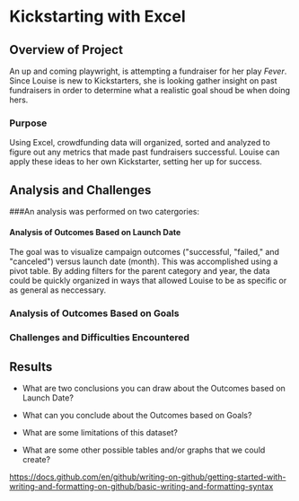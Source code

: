 # Kickstarting with Excel

## Overview of Project

An up and coming playwright, is attempting a fundraiser for her play *Fever*. Since Louise is new to Kickstarters, she is looking gather insight on past fundraisers in order to determine what a realistic goal shoud be when doing hers.

### Purpose

Using Excel, crowdfunding data will organized, sorted and analyzed to figure out any metrics that made past fundraisers successful. Louise can apply these ideas to her own Kickstarter, setting her up for success.

## Analysis and Challenges

###An analysis was performed on two catergories:

#### Analysis of Outcomes Based on Launch Date

The goal was to visualize campaign outcomes ("successful, "failed," and "canceled") versus launch date (month). This was accomplished using a pivot table. By adding filters for the parent category and year, the data could be quickly organized in ways that allowed Louise to be as specific or as general as neccessary.  


### Analysis of Outcomes Based on Goals

### Challenges and Difficulties Encountered

## Results

- What are two conclusions you can draw about the Outcomes based on Launch Date?

- What can you conclude about the Outcomes based on Goals?

- What are some limitations of this dataset?

- What are some other possible tables and/or graphs that we could create?


https://docs.github.com/en/github/writing-on-github/getting-started-with-writing-and-formatting-on-github/basic-writing-and-formatting-syntax
